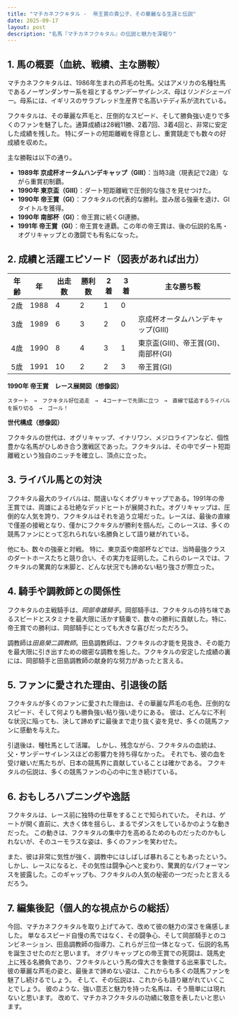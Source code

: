 ```yaml
---
title: "マチカネフクキタル -  帝王賞の貴公子、その華麗なる生涯と伝説"
date: 2025-09-17
layout: post
description: "名馬『マチカネフクキタル』の伝説と魅力を深堀り"
---
```


## 1. 馬の概要（血統、戦績、主な勝鞍）

マチカネフクキタルは、1986年生まれの芦毛の牡馬。父はアメリカの名種牡馬であるノーザンダンサー系を祖とする*サンデーサイレンス*、母は*リンドシェーバー*。母系には、イギリスのサラブレッド生産界で名高いテディ系が流れている。

フクキタルは、その華麗な芦毛と、圧倒的なスピード、そして勝負強い走りで多くのファンを魅了した。通算成績は28戦11勝、2着7回、3着4回と、非常に安定した成績を残した。  特にダートの短距離戦を得意とし、重賞競走でも数々の好成績を収めた。

主な勝鞍は以下の通り。

* **1989年  京成杯オータムハンデキャップ（GIII）**：当時3歳（現表記で2歳）ながら重賞初制覇。
* **1990年  東京盃（GIII）**：ダート短距離戦で圧倒的な強さを見せつけた。
* **1990年  帝王賞（GI）**：フクキタルの代表的な勝利。並み居る強豪を退け、GIタイトルを獲得。
* **1990年  南部杯（GI）**：帝王賞に続くGI連勝。
* **1991年  帝王賞（GI）**：帝王賞を連覇。この年の帝王賞は、後の伝説的名馬・オグリキャップとの激闘でも有名になった。


## 2. 成績と活躍エピソード（図表があれば出力）


| 年齢 | 年 | 出走数 | 勝利数 | 2着 | 3着 | 主な勝ち鞍 |
|---|---|---|---|---|---|---|
| 2歳 | 1988 | 4 | 2 | 1 | 0 |  |
| 3歳 | 1989 | 6 | 3 | 2 | 0 | 京成杯オータムハンデキャップ(GIII) |
| 4歳 | 1990 | 8 | 4 | 3 | 1 | 東京盃(GIII)、帝王賞(GI)、南部杯(GI) |
| 5歳 | 1991 | 10 | 2 | 2 | 3 | 帝王賞(GI) |


**1990年 帝王賞　レース展開図（想像図）**

```
スタート　→　フクキタル好位追走　→　4コーナーで先頭に立つ　→　直線で猛追するライバルを振り切る　→　ゴール！
```

**世代構成（想像図）**

フクキタルの世代は、オグリキャップ、イナリワン、メジロライアンなど、個性豊かな名馬がひしめき合う激戦区であった。フクキタルは、その中でダート短距離戦という独自のニッチを確立し、頂点に立った。


## 3. ライバル馬との対決

フクキタル最大のライバルは、間違いなくオグリキャップである。1991年の帝王賞では、両雄による壮絶なデッドヒートが展開された。オグリキャップは、圧倒的な人気を誇り、フクキタルはそれを追う立場だった。レースは、最後の直線で僅差の接戦となり、僅かにフクキタルが勝利を掴んだ。このレースは、多くの競馬ファンにとって忘れられない名勝負として語り継がれている。

他にも、数々の強豪と対戦。  特に、東京盃や南部杯などでは、当時最強クラスのダートホースたちと競り合い、その実力を証明した。これらのレースでは、フクキタルの驚異的な末脚と、どんな状況でも諦めない粘り強さが際立った。


## 4. 騎手や調教師との関係性

フクキタルの主戦騎手は、*岡部幸雄騎手*。岡部騎手は、フクキタルの持ち味であるスピードとスタミナを最大限に活かす騎乗で、数々の勝利に貢献した。特に、帝王賞での勝利は、岡部騎手にとっても大きな喜びだっただろう。

調教師は*田島榮二調教師*。田島調教師は、フクキタルの才能を見抜き、その能力を最大限に引き出すための緻密な調教を施した。フクキタルの安定した成績の裏には、岡部騎手と田島調教師の献身的な努力があったと言える。


## 5. ファンに愛された理由、引退後の話

フクキタルが多くのファンに愛された理由は、その華麗な芦毛の毛色、圧倒的なスピード、そして何よりも勝負強い粘り強い走りにある。  彼は、どんなに不利な状況に陥っても、決して諦めずに最後まで走り抜く姿を見せ、多くの競馬ファンに感動を与えた。

引退後は、種牡馬として活躍。  しかし、残念ながら、フクキタルの血統は、父・サンデーサイレンスほどの影響力を持ち得なかった。  それでも、彼の血を受け継いだ馬たちが、日本の競馬界に貢献していることは確かである。  フクキタルの伝説は、多くの競馬ファンの心の中に生き続けている。


## 6. おもしろハプニングや逸話

フクキタルは、レース前に独特の仕草をすることで知られていた。  それは、ゲートが開く直前に、大きく体を揺らし、まるでダンスをしているかのような動きだった。  この動きは、フクキタルの集中力を高めるためのものだったのかもしれないが、そのユーモラスな姿は、多くのファンを笑わせた。

また、彼は非常に気性が強く、調教中にはしばしば暴れることもあったという。  しかし、レースになると、その気性は闘争心へと変わり、驚異的なパフォーマンスを披露した。このギャップも、フクキタルの人気の秘密の一つだったと言えるだろう。


## 7. 編集後記（個人的な視点からの総括）

今回、マチカネフクキタルを取り上げてみて、改めて彼の魅力の深さを痛感しました。  単なるスピード自慢の馬ではなく、その闘争心、そして岡部騎手とのコンビネーション、田島調教師の指導力、これらが三位一体となって、伝説的名馬を誕生させたのだと思います。  オグリキャップとの帝王賞での死闘は、競馬史上に残る名勝負であり、フクキタルという馬の偉大さを象徴する出来事でした。  彼の華麗な芦毛の姿と、最後まで諦めない姿は、これからも多くの競馬ファンを魅了し続けるでしょう。  そして、その伝説は、これからも語り継がれていくことでしょう。  彼のような、強い意志と魅力を持った名馬は、そう簡単には現れないと思います。  改めて、マチカネフクキタルの功績に敬意を表したいと思います。
